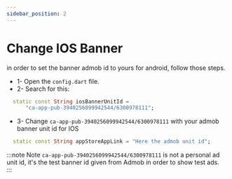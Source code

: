 ```yaml
---
sidebar_position: 2
---
```


# Change IOS Banner

in order to set the banner admob id to yours for android, follow those steps.

- 1- Open the `config.dart` file.
- 2- Search for this:

```dart {1-3} title="/config/config.dart"
  static const String iosBannerUnitId =
      "ca-app-pub-3940256099942544/6300978111";
```

- 3- Change `ca-app-pub-3940256099942544/6300978111` with your admob banner unit id for IOS

```dart title="/config/config.dart"
  static const String appStoreAppLink = "Here the admob unit id";

```

:::note Note
`ca-app-pub-3940256099942544/6300978111` is not a personal ad unit id, it's the test banner id given from Admob in order to show test ads.  
:::
